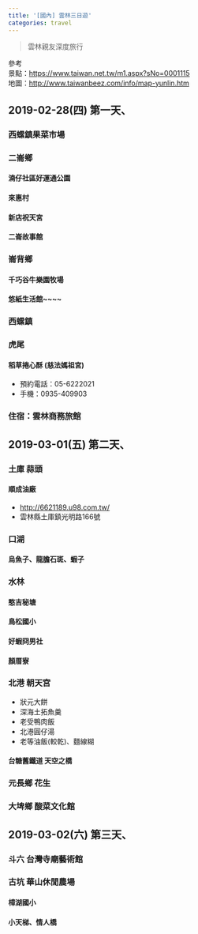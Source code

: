 ```yaml
---
title: '[國內] 雲林三日遊'
categories: travel
---
```

> 雲林親友深度旅行

參考  
景點：https://www.taiwan.net.tw/m1.aspx?sNo=0001115  
地圖：http://www.taiwanbeez.com/info/map-yunlin.htm


## 2019-02-28(四) 第一天、 
### 西螺鎮果菜市場 
<!-- ### 西螺老街
#### 蕭家蔥油粿，隔壁的九層粿
* 雲林縣西螺鎮建興路272號
#### 琴連碗粿
* 雲林縣西螺鎮延平路75號 -->
<!-- ### 西螺大橋  -->
### 二崙鄉
#### 湳仔社區好運通公園
#### 來惠村
####  新店祝天宮
#### 二崙故事館
### 崙背鄉
#### 千巧谷牛樂園牧場
#### 悠紙生活館~~~~
### 西螺鎮

### 虎尾
#### 稻草捲心酥 (慈法媽祖宮)
* 預約電話：05-6222021
* 手機：0935-409903
### 住宿：雲林商務旅館


## 2019-03-01(五) 第二天、
### 土庫 蒜頭
#### 順成油廠 
* http://6621189.u98.com.tw/ 
* 雲林縣土庫鎮光明路166號
### 口湖
#### 烏魚子、龍膽石斑、蝦子
### 水林
#### 憨吉秘塘
#### 鳥松國小
#### 好蝦冏男社
#### 顏厝寮
### 北港 朝天宮
* 狀元大餅
* 深海土拓魚羹
* 老受鴨肉飯
* 北港圓仔湯
* 老等油飯(較乾)、麵線糊
#### 台糖舊鐵道 天空之橋
### 元長鄉 花生
### 大埤鄉 酸菜文化館
## 2019-03-02(六) 第三天、
### 斗六 台灣寺廟藝術館
### 古坑 華山休閒農場
#### 樟湖國小
#### 小天梯、情人橋
